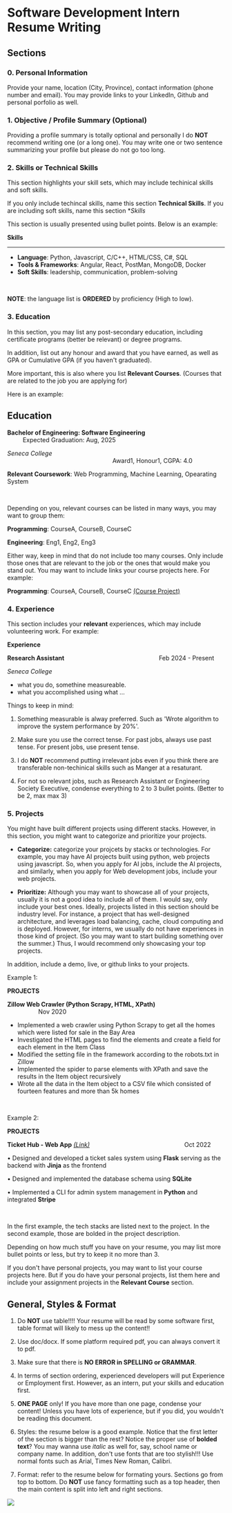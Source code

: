 # Software Development Intern Resume Writing 

## Sections

### 0. Personal Information

Provide your name, location (City, Province), contact information (phone number and email). You may provide links to your LinkedIn, Github and personal porfolio as well.

### 1. Objective / Profile Summary (Optional)

Providing a profile summary is totally optional and personally I do **NOT** recommend writing one (or a long one). You may write one or two sentence summarizing your profile but please do not go too long.

### 2. Skills or Technical Skills

This section highlights your skill sets, which may include techinical skills and soft skills.

If you only include techincal skills, name this section **Technical Skills**. If you are including soft skills, name this section **Skills*

This section is usually presented using bullet points. Below is an example:


**Skills**

-----

- **Language**: Python, Javascript, C/C++, HTML/CSS, C#, SQL
- **Tools & Frameworks**: Angular, React, PostMan, MongoDB, Docker
- **Soft Skills**: leadership, communication, problem-solving

<br />

**NOTE**: the language list is **ORDERED** by proficiency (High to low).

### 3. Education

In this section, you may list any post-secondary education, including certificate programs (better be relevant) or degree programs.

In addition, list out any honour and award that you have earned, as well as GPA or Cumulative GPA (if you haven't graduated).

More important, this is also where you list **Relevant Courses**. (Courses that are related to the job you are applying for)

Here is an example:

**Education**
----
**Bachelor of Engineering: Software Engineering**   &emsp; &emsp; &emsp; &emsp; &emsp; &emsp; &emsp; &emsp; &emsp; &emsp; &emsp; &emsp;  Expected Graduation: Aug, 2025

*Seneca College* &emsp; &emsp; &emsp; &emsp; &emsp; &emsp; &emsp; &emsp; &emsp; &emsp; &emsp; &emsp;&emsp; &emsp;&emsp;&emsp;&emsp;&emsp;&emsp;&emsp;&emsp;&emsp;&emsp;&emsp;&emsp; &emsp; &emsp; &emsp; &emsp; Award1, Honour1, CGPA: 4.0

**Relevant Coursework**: Web Programming, Machine Learning, Opearating System


<br>

Depending on you, relevant courses can be listed in many ways, you may want to group them:

**Programming**: CourseA, CourseB, CourseC

**Engineering**: Eng1, Eng2, Eng3

Either way, keep in mind that do not include too many courses. Only include those ones that are relevant to the job or the ones that would make you stand out. You may want to include links your course projects here. For example:

**Programming**: CourseA, CourseB, CourseC [(Course Project)]()


### 4. Experience

This section includes your **relevant** experiences, which may include volunteering work. For example:


**Experience**

**Research Assistant** &emsp; &emsp; &emsp; &emsp; &emsp; &emsp; &emsp; &emsp; &emsp; &emsp; &emsp; &emsp; Feb 2024 - Present

*Seneca College*

- what you do, somethine measureable.
- what you accomplished using what ...

Things to keep in mind:

1. Something measurable is alway preferred. Such as 'Wrote algorithm to improve the system performance by 20%'.

2. Make sure you use the correct tense. For past jobs, always use past tense. For present jobs, use present tense.

3. I do **NOT** recommend putting irrelevant jobs even if you think there are transferable non-techinical skills such as Manger at a resaturant.

4. For not so relevant jobs, such as Research Assistant or Engineering Society Executive, condense everything to 2 to 3 bullet points. (Better to be 2, max max 3)

### 5. Projects

You might have built different projects using different stacks. However, in this section, you might want to categorize and prioritize your projects.

- **Categorize:** categorize your projcets by stacks or technologies. For example, you may have AI projects built using python, web projects using javascript. So, when you apply for AI jobs, include the AI projects, and similarly, when you apply for Web development jobs, include your web projects.

- **Prioritize:** Although you may want to showcase all of your projects, usually it is not a good idea to include all of them. I would say, only include your best ones. Ideally, projects listed in this section should be industry level. For instance, a project that has well-designed architecture, and leverages load balancing, cache, cloud computing and is deployed. However, for interns, we usually do not have experiences in those kind of project. (So you may want to start building something over the summer.) Thus, I would recommend only showcasing your top projects.

In addition, include a demo, live, or github links to your projects.

Example 1:

**PROJECTS**

**Zillow Web Crawler (Python Scrapy, HTML, XPath)** &emsp; &emsp; &emsp; &emsp; &emsp; &emsp; &emsp; &emsp; &emsp; &emsp; &emsp; &emsp; Nov 2020

- Implemented a web crawler using Python Scrapy to get all the homes which were listed for sale in the Bay Area
- Investigated the HTML pages to find the elements and create a field for each element in the Item Class
- Modified the setting file in the framework according to the robots.txt in Zillow
- Implemented the spider to parse elements with XPath and save the results in the Item object recursively
- Wrote all the data in the Item object to a CSV file which consisted of fourteen features and more than 5k homes

<br>

Example 2:

**PROJECTS**

**Ticket Hub - Web App** [*(Link)*]()  &emsp; &emsp; &emsp; &emsp; &emsp; &emsp; &emsp; &emsp; &emsp; &emsp; &emsp; &emsp; Oct 2022

• Designed and developed a ticket sales system using **Flask** serving as the backend with **Jinja** as the frontend

• Designed and implemented the database schema using **SQLite**

• Implemented a CLI for admin system management in **Python** and integrated **Stripe**

<br>

In the first example, the tech stacks are listed next to the project. In the second example, those are bolded in the project description.

Depending on how much stuff you have on your resume, you may list more bullet points or less, but try to keep it no more than 3.

If you don't have personal projects, you may want to list your course projects here. But if you do have your personal projects, list them here and include your assignment projects in the **Relevant Course** section.


## General, Styles & Format

1. Do **NOT** use table!!!! Your resume will be read by some software first, table format will likely to mess up the content!!

2. Use doc/docx. If some platform required pdf, you can always convert it to pdf.

3. Make sure that there is **NO ERROR in SPELLING or GRAMMAR**.

4. In terms of section ordering, experienced developers will put Experience or Employment first. However, as an intern, put your skills and education first.

5. **ONE PAGE** only! If you have more than one page, condense your content! Unless you have lots of experience, but if you did, you wouldn't be reading this document.

6. Styles: the resume below is a good example. Notice that the first letter of the section is bigger than the rest? Notice the proper use of **bolded text**? You may wanna use *italic* as well for, say, school name or company name. In addition, don't use fonts that are too stylish!!! Use normal fonts such as Arial, Times New Roman, Calibri.

7. Format: refer to the resume below for formating yours. Sections go from top to bottom. Do **NOT** use fancy formatting such as a top header, then the main content is split into left and right sections.

![](https://www.freecodecamp.org/news/content/images/2020/03/1_software_resume_tk-1.jpg)
